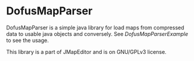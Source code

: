DofusMapParser
==============

DofusMapParser is a simple java library for load maps from compressed data to usable java objects and conversely.
See *DofusMapParserExample* to see the usage.

This library is a part of JMapEditor and is on GNU/GPLv3 license.
